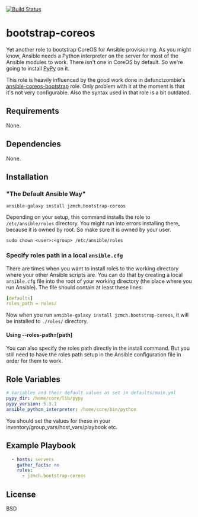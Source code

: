 [![Build Status](https://travis-ci.org/jzmch/bootstrap-coreos.svg?branch=master)](https://travis-ci.org/jzmch/bootstrap-coreos)
# bootstrap-coreos

Yet another role to bootstrap CoreOS for Ansible provisioning. As you might know, Ansible needs a Python interpreter on the server for most of the Ansible modules to work. There isn't one in CoreOS by default. So we're going to install [PyPy](http://pypy.org/index.html) on it.

This role is heavily influenced by the good work done in defunctzombie's [ansible-coreos-bootstrap](https://github.com/defunctzombie/ansible-coreos-bootstrap) role. Only problem with it at the moment is that it's not very configurable. Also the syntax used in that role is a bit outdated.

## Requirements

None.

## Dependencies

None.

## Installation

### "The Default Ansible Way"

```shell
ansible-galaxy install jzmch.bootstrap-coreos
```

Depending on your setup, this command installs the role to `/etc/ansible/roles` directory. You might run into errors installing there, because it is owned by root. So make sure it is owned by your user.

```shell
sudo chown <user>:<group> /etc/ansible/roles
```

### Specify roles path in a local `ansible.cfg`

There are times when you want to install roles to the working directory where your other Ansible scripts are. You can do that by creating a local `ansible.cfg` file into the root of your working directory (the place where you run Ansible). The file should contain at least these lines:

```yaml
[defaults]
roles_path = roles/
```

Now when you run `ansible-galaxy install jzmch.bootstrap-coreos`, it will be installed to `./roles/` directory.

#### Using --roles-path=[path]

You can also specify the roles path directly in the install command. But you still need to have the roles path setup in the Ansible configuration file in order for them to work.

## Role Variables
```yaml
# Variables and their default values as set in defaults/main.yml
pypy_dir: /home/core/lib/pypy
pypy_version: 5.3.1
ansible_python_interpreter: /home/core/bin/python
```
You should set the values for these in your inventory/group_vars/host_vars/playbook etc.

## Example Playbook

```yaml
  - hosts: servers
    gather_facts: no
    roles:
      - jzmch.bootstrap-coreos
```

## License

BSD
